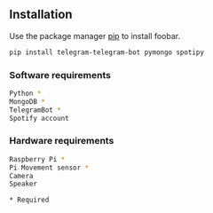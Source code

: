 ## Installation

Use the package manager [pip](https://pip.pypa.io/en/stable/) to install foobar.

```bash
pip install telegram-telegram-bot pymongo spotipy
```

### Software requirements

```bash
Python *
MongoDB *
TelegramBot *
Spotify account
```

### Hardware requirements

```bash
Raspberry Pi *
Pi Movement sensor *
Camera
Speaker
```

`* Required`